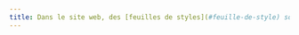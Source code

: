 ```yaml
---
title: Dans le site web, des [feuilles de styles](#feuille-de-style) sont-elles utilisées pour contrôler la [présentation de l’information](#presentation-de-l-information) ?
---
```

